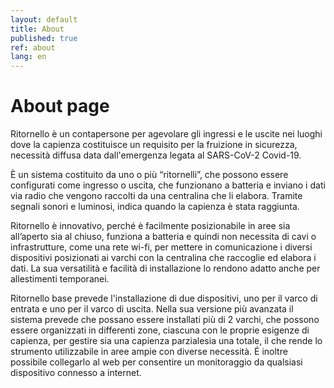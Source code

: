 ```yaml
---
layout: default
title: About
published: true
ref: about
lang: en
---
```


# About page

Ritornello è un contapersone​ per agevolare gli ingressi e le uscite nei luoghi dove la capienza costituisce un requisito per la fruizione in sicurezza, necessità diffusa data dall'emergenza legata al SARS-CoV-2 Covid-19.

È un ​sistema costituito da uno o più “ritornelli”​, che possono essere configurati come ingresso o uscita, che funzionano a batteria e inviano i dati via radio che vengono raccolti da una ​centralina​ che li elabora. Tramite segnali sonori e luminosi, indica quando la capienza​ è stata raggiunta.

Ritornello è​ ​innovativo, perché è facilmente posizionabile in aree sia all’aperto sia al chiuso, ​funziona a batteria e quindi non necessita di cavi o infrastrutture​, come una rete wi-fi, per mettere in comunicazione i diversi dispositivi posizionati ai varchi con la centralina che raccoglie ed elabora i dati. La sua versatilità e facilità di installazione lo rendono ​adatto anche per allestimenti temporanei​.

Ritornello base​ prevede l'installazione di due dispositivi, uno per il varco di entrata e uno per il varco di uscita.
Nella sua versione più avanzata il sistema prevede che possano essere installati più di 2 varchi, che possono essere organizzati in differenti zone, ciascuna con le proprie esigenze di capienza, per gestire sia una ​capienza parziale​ sia una ​totale​, il che rende lo strumento utilizzabile in aree ampie con diverse necessità. É inoltre possibile collegarlo al web per consentire un monitoraggio da qualsiasi dispositivo connesso a internet.